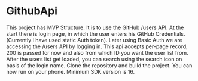 # GithubApi
This project has MVP Structure.
It is to use the GitHub /users API.
At the start there is login page, in which the user enters his GitHub Credentials. (Currently I have used static Auth token).
Later using Basic Auth we are accessing the /users API by logging in.
This api accepts per-page record, 200 is passed for now and also from which ID you want the user list from.
After the users list get loaded, you can search using the search icon on basis of the login name.
Clone the repository and build the project.
You can now run on your phone.
Minimum SDK version is 16.
